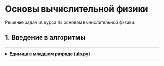 # Основы вычислительной физики

Решение задач из курса по основам вычислительной физики.

## 1. Введение в алгоритмы

---

<details>
<summary>
<b>Единица в младшем разряде (<a href="lesson_1/ulp.py">ulp.py</a>)</b>
</summary>

#### Условие

...

</details>

------
